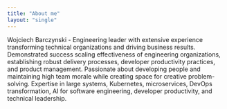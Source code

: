 ```yaml
---
title: "About me"
layout: "single"
---
```


Wojciech Barczynski - Engineering leader with extensive experience transforming technical organizations and driving business results. Demonstrated success scaling effectiveness of engineering organizations, establishing robust delivery processes, developer productivity practices, and product management. Passionate about developing people and maintaining high team morale while creating space for creative problem-solving.
Expertise in large systems, Kubernetes, microservices, DevOps transformation, AI for software engineering, developer productivity, and technical leadership.
